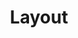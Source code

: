---
id: intro-layout
title: Layout
sidebar_label: Layout
previous_page: intro-design
next_page: quick-start-start
---
